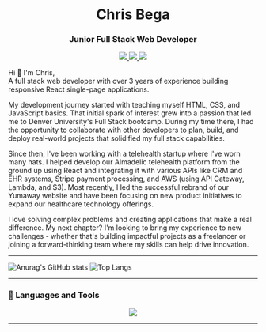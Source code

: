 <h1 align="center">Chris Bega</h1>
<h3 align="center">Junior Full Stack Web Developer</h3>

<p align="center" marginTop="5rem">
  <a href="https://docs.google.com/document/d/1D2z1CbWzSJKPXjojNp60Mkzq3B66Cqd-/edit?usp=sharing&ouid=108432228010067374897&rtpof=true&sd=true" target="_blank">
    <img src="https://custom-icon-badges.demolab.com/badge/-Resume%20-CE4630?style=for-the-badge&logoColor=white&logo=download" />
  </a>
  <a href="https://www.linkedin.com/in/christianbega/" target="_blank">
    <img src="https://img.shields.io/badge/LinkedIn-blue?style=for-the-badge&logo=linkedin">
  </a>
  <a href="https://christianbega.netlify.app" target="_blank">
    <img src="https://custom-icon-badges.demolab.com/badge/-Portfolio%20-E1AD0E?style=for-the-badge&logoColor=white&logo=rocket" />
  </a> 
</p>



Hi 👋 I'm Chris, <br/>
A full stack web developer with over 3 years of experience building responsive React single-page applications. 

My development journey started with teaching myself HTML, CSS, and JavaScript basics. That initial spark of interest grew into a passion that led me to Denver University's Full Stack bootcamp. During my time there, I had the opportunity to collaborate with other developers to plan, build, and deploy real-world projects that solidified my full stack capabilities.

Since then, I've been working with a telehealth startup where I've worn many hats. I helped develop our Almadelic telehealth platform from the ground up using React and integrating it with various APIs like CRM and EHR systems, Stripe payment processing, and AWS (using API Gateway, Lambda, and S3). Most recently, I led the successful rebrand of our Yumaway website and have been focusing on new product initiatives to expand our healthcare technology offerings.

I love solving complex problems and creating applications that make a real difference. My next chapter? I'm looking to bring my experience to new challenges - whether that's building impactful projects as a freelancer or joining a forward-thinking team where my skills can help drive innovation.


---
<!-- <p><img align="left" src="https://github-readme-stats.vercel.app/api?username=christianbega&show_icons=true&locale=en" alt="christianbega" /></p>
<p><img align="center" src="https://github-readme-stats.vercel.app/api/top-langs?username=christianbega&show_icons=true&locale=en&layout=compact" alt="christianbega" /></p> -->

![Anurag's GitHub stats](https://github-readme-stats.vercel.app/api?username=christianbega&show_icons=true&locale=en)
![Top Langs](https://github-readme-stats.vercel.app/api/top-langs?username=christianbega&show_icons=true&locale=en&layout=compact)



---

### 🧰 Languages and Tools
<p align="center">
  <a href="https://skillicons.dev">
    <img src="https://skillicons.dev/icons?i=js,react,mongodb,express,nodejs,graphql,html,css,figma,git,heroku,netlify,mysql,materialui,jquery,tailwind,bootstrap,sass,apollo, " />
  </a>
</p>

--- 

          
